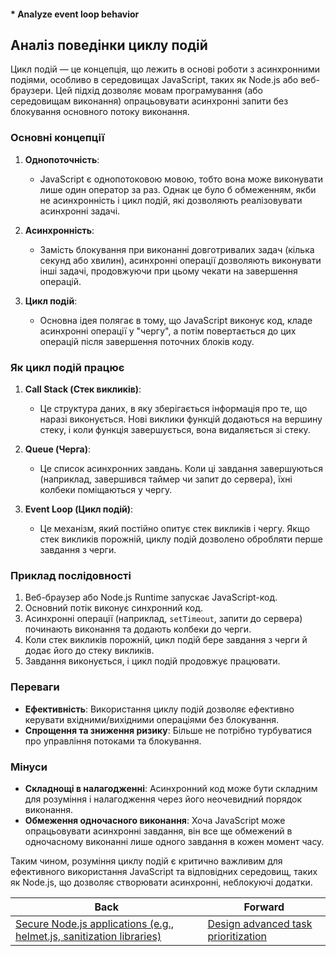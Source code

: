 #### * Analyze event loop behavior

## Аналіз поведінки циклу подій

Цикл подій — це концепція, що лежить в основі роботи з асинхронними подіями, особливо в середовищах JavaScript, таких як Node.js або веб-браузери. Цей підхід дозволяє мовам програмування (або середовищам виконання) опрацьовувати асинхронні запити без блокування основного потоку виконання.

### Основні концепції

1. **Однопоточність**:
   - JavaScript є однопотоковою мовою, тобто вона може виконувати лише один оператор за раз. Однак це було б обмеженням, якби не асинхронність і цикл подій, які дозволяють реалізовувати асинхронні задачі.

2. **Асинхронність**:
   - Замість блокування при виконанні довготривалих задач (кілька секунд або хвилин), асинхронні операції дозволяють виконувати інші задачі, продовжуючи при цьому чекати на завершення операцій.

3. **Цикл подій**:
   - Основна ідея полягає в тому, що JavaScript виконує код, кладе асинхронні операції у "чергу", а потім повертається до цих операцій після завершення поточних блоків коду.

### Як цикл подій працює

1. **Call Stack (Стек викликів)**:
   - Це структура даних, в яку зберігається інформація про те, що наразі виконується. Нові виклики функцій додаються на вершину стеку, і коли функція завершується, вона видаляється зі стеку.

2. **Queue (Черга)**:
   - Це список асинхронних завдань. Коли ці завдання завершуються (наприклад, завершився таймер чи запит до сервера), їхні колбеки поміщаються у чергу.

3. **Event Loop (Цикл подій)**:
   - Це механізм, який постійно опитує стек викликів і чергу. Якщо стек викликів порожній, циклу подій дозволено обробляти перше завдання з черги.

### Приклад послідовності

1. Веб-браузер або Node.js Runtime запускає JavaScript-код.
2. Основний потік виконує синхронний код.
3. Асинхронні операції (наприклад, `setTimeout`, запити до сервера) починають виконання та додають колбеки до черги.
4. Коли стек викликів порожній, цикл подій бере завдання з черги й додає його до стеку викликів.
5. Завдання виконується, і цикл подій продовжує працювати.

### Переваги

- **Ефективність**: Використання циклу подій дозволяє ефективно керувати вхідними/вихідними операціями без блокування.
- **Спрощення та зниження ризику**: Більше не потрібно турбуватися про управління потоками та блокування.

### Мінуси

- **Складнощі в налагодженні**: Асинхронний код може бути складним для розуміння і налагодження через його неочевидний порядок виконання.
- **Обмеження одночасного виконання**: Хоча JavaScript може опрацьовувати асинхронні завдання, він все ще обмежений в одночасному виконанні лише одного завдання в кожен момент часу.

Таким чином, розуміння циклу подій є критично важливим для ефективного використання JavaScript та відповідних середовищ, таких як Node.js, що дозволяє створювати асинхронні, неблокуючі додатки.

| Back | Forward |
|---|---|
| [Secure Node.js applications (e.g., helmet.js, sanitization libraries)](/ua/senior/nodejs/secure-nodejs-applications.md)  | [Design advanced task prioritization](/ua/senior/nodejs/design-advanced-task-prioritization.md) |